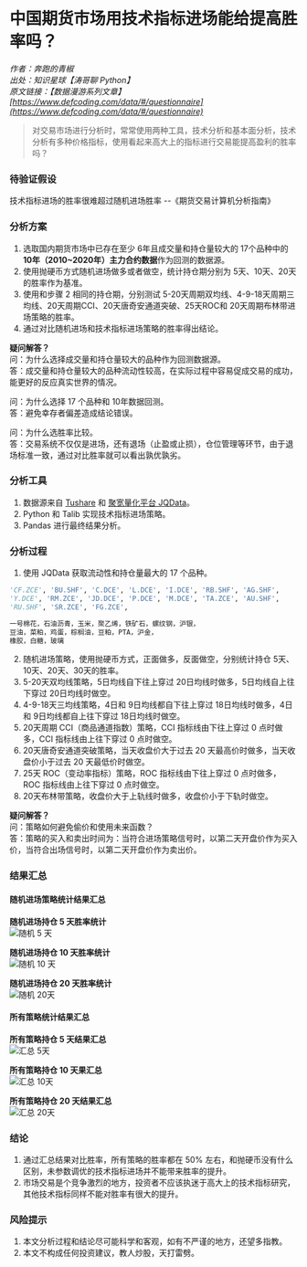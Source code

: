 # 中国期货市场用技术指标进场能给提高胜率吗？

*作者：奔跑的青椒*<br />
*出处：知识星球【涛哥聊 Python】*<br />
*原文链接：【数据漫游系列文章】[https://www.defcoding.com/data/#/questionnaire](https://www.defcoding.com/data/#/questionnaire)*

> 对交易市场进行分析时，常常使用两种工具，技术分析和基本面分析，技术分析有多种价格指标，使用看起来高大上的指标进行交易能提高盈利的胜率吗？

### 待验证假设
技术指标进场的胜率很难超过随机进场胜率 --《期货交易计算机分析指南》

### 分析方案
1. 选取国内期货市场中已存在至少 6年且成交量和持仓量较大的 17个品种中的 **10年（2010~2020年）主力合约数据**作为回测的数据源。
2. 使用抛硬币方式随机进场做多或者做空，统计持仓期分别为 5天、10天、20天的胜率作为基准。
3. 使用和步骤 2 相同的持仓期，分别测试 5-20天周期双均线、4-9-18天周期三均线、20天周期CCI、20天唐奇安通道突破、25天ROC和 20天周期布林带进场策略的胜率。
4. 通过对比随机进场和技术指标进场策略的胜率得出结论。

**疑问解答？**<br/>
问：为什么选择成交量和持仓量较大的品种作为回测数据源。<br/>
答：成交量和持仓量较大的品种流动性较高，在实际过程中容易促成交易的成功，能更好的反应真实世界的情况。

问：为什么选择 17 个品种和 10年数据回测。<br/>
答：避免幸存者偏差造成结论错误。

问：为什么选胜率比较。<br/>
答：交易系统不仅仅是进场，还有退场（止盈或止损），仓位管理等环节，由于退场标准一致，通过对比胜率就可以看出孰优孰劣。

### 分析工具
1. 数据源来自 [Tushare](https://tushare.pro/document/1) 和 [聚宽量化平台 JQData](https://www.joinquant.com/help/api/help?name=JQData)。
2. Python 和 Talib 实现技术指标进场策略。
3. Pandas 进行最终结果分析。

### 分析过程
1. 使用 JQData 获取流动性和持仓量最大的 17 个品种。

```python
'CF.ZCE', 'BU.SHF', 'C.DCE', 'L.DCE', 'I.DCE', 'RB.SHF', 'AG.SHF',
'Y.DCE', 'RM.ZCE', 'JD.DCE', 'P.DCE', 'M.DCE', 'TA.ZCE', 'AU.SHF',
'RU.SHF', 'SR.ZCE', 'FG.ZCE',

一号棉花，石油沥青，玉米，聚乙烯，铁矿石，螺纹钢，沪银，
豆油，菜粕，鸡蛋，棕榈油，豆粕，PTA，沪金，
橡胶，白糖，玻璃
```

2. 随机进场策略，使用抛硬币方式，正面做多，反面做空，分别统计持仓 5天、10天、20天、30天的胜率。<br/>
3. 5-20天双均线策略，5日均线自下往上穿过 20日均线时做多，5日均线自上往下穿过 20日均线时做空。
4. 4-9-18天三均线策略，4日和 9日均线都自下往上穿过 18日均线时做多，4日和 9日均线都自上往下穿过 18日均线时做空。
5. 20天周期 CCI（商品通道指数）策略，CCI 指标线由下往上穿过 0 点时做多，CCI 指标线由上往下穿过 0 点时做空。
6. 20天唐奇安通道突破策略，当天收盘价大于过去 20 天最高价时做多，当天收盘价小于过去 20 天最低价时做空。
7. 25天 ROC（变动率指标）策略，ROC 指标线由下往上穿过 0 点时做多，ROC 指标线由上往下穿过 0 点时做空。
8. 20天布林带策略，收盘价大于上轨线时做多，收盘价小于下轨时做空。

**疑问解答？**<br/>
问：策略如何避免偷价和使用未来函数？<br/>
答：策略的买入和卖出时间为：当符合进场策略信号时，以第二天开盘价作为买入价，当符合出场信号时，以第二天开盘价作为卖出价。

### 结果汇总
#### 随机进场策略统计结果汇总
**随机进场持仓 5 天胜率统计**<br/>
![随机 5 天](http://cdn.defcoding.com/DA1FECFA-9B1D-425C-9C11-DD96E5AFFA3B.png)

**随机进场持仓 10 天胜率统计**<br/>
![随机 10 天](http://cdn.defcoding.com/687FBD0A-407C-4ACE-9B29-76254EB29E8D.png)

**随机进场持仓 20 天胜率统计**<br/>
![随机 20天](http://cdn.defcoding.com/9F773EE3-AEDA-4FF2-AE8F-1D1B8657101A.png)

#### 所有策略统计结果汇总
**所有策略持仓 5 天结果汇总**<br/>
![汇总 5天](http://cdn.defcoding.com/00973CEC-A782-4157-AEDC-D9D9F981C4A2.png)

**所有策略持仓 10 天果汇总**<br/>
![汇总 10天](http://cdn.defcoding.com/934D8298-58BB-4DBA-8BAE-915CCDCDA97E.png)

**所有策略持仓 20 天结果汇总**<br/>
![汇总 20天](http://cdn.defcoding.com/C692349D-3818-44F8-A1D3-3F033CCA4FCB.png)

### 结论
1. 通过汇总结果对比胜率，所有策略的胜率都在 50% 左右，和抛硬币没有什么区别，未参数调优的技术指标进场并不能带来胜率的提升。
2. 市场交易是个竞争激烈的地方，投资者不应该执迷于高大上的技术指标研究，其他技术指标同样不能对胜率有很大的提升。

### 风险提示
1. 本文分析过程和结论尽可能科学和客观，如有不严谨的地方，还望多指教。
2. 本文不构成任何投资建议，教人炒股，天打雷劈。
